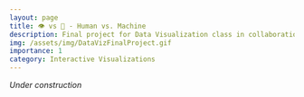 ```yaml
---
layout: page
title: 👁 vs 🤖 - Human vs. Machine
description: Final project for Data Visualization class in collaboration with Swetha Kannan.
img: /assets/img/DataVizFinalProject.gif
importance: 1
category: Interactive Visualizations
---
```


*Under construction*
